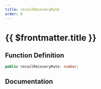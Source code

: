 ```yaml
---
title: recoilRecoveryRate
order: 0
---
```


# {{ $frontmatter.title }}

## Function Definition

```ts
public recoilRecoveryRate: number;
```

## Documentation

<!--@include: ./parts/recoilRecoveryRate.md-->
